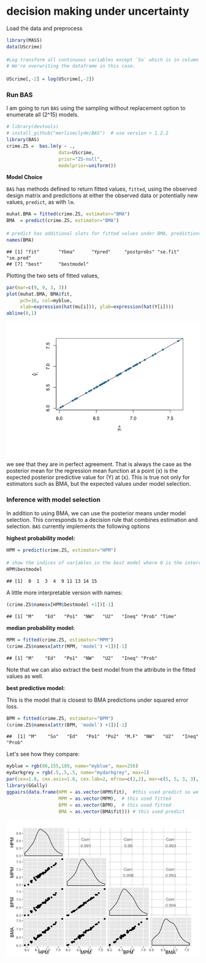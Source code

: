 decision making under uncertainty
================

Load the data and preprocess

``` r
library(MASS)
data(UScrime)

#Log transform all continuous variables except `So` which is in column 2. 
# We're overwriting the dataframe in this case.

UScrime[,-2] = log(UScrime[,-2])
```

### Run BAS

I am going to run `BAS` using the sampling without replacement option to enumerate all \(2^15\) models.

``` r
# library(devtools)
# install_github("merliseclyde/BAS")  # use version > 1.2.2
library(BAS)
crime.ZS =  bas.lm(y ~ ., 
                   data=UScrime,
                   prior="ZS-null",
                   modelprior=uniform()) 
```

**Model Choice**

`BAS` has methods defined to return fitted values, `fitted`, using the observed design matrix and predictions at either the observed data or potentially new values, `predict`, as with `lm`.

``` r
muhat.BMA = fitted(crime.ZS, estimator="BMA")
BMA  = predict(crime.ZS, estimator="BMA")

# predict has additional slots for fitted values under BMA, predictions under each model
names(BMA)
```

    ## [1] "fit"       "Ybma"      "Ypred"     "postprobs" "se.fit"    "se.pred"  
    ## [7] "best"      "bestmodel"

Plotting the two sets of fitted values,

``` r
par(mar=c(9, 9, 3, 3))
plot(muhat.BMA, BMA$fit, 
     pch=16, col=myblue,
     xlab=expression(hat(mu[i])), ylab=expression(hat(Y[i])))
abline(0,1)
```

![](5.4.4_decisions_files/figure-markdown_github/unnamed-chunk-1-1.png) we see that they are in perfect agreement. That is always the case as the posterior mean for the regression mean function at a point \(x\) is the expected posterior predictive value for \(Y\) at \(x\). This is true not only for estimators such as BMA, but the expected values under model selection.

### Inference with model selection

In addition to using BMA, we can use the posterior means under model selection. This corresponds to a decision rule that combines estimation and selection. `BAS` currently implements the following options

**highest probability model:**

``` r
HPM = predict(crime.ZS, estimator="HPM")

# show the indices of variables in the best model where 0 is the intercept
HPM$bestmodel
```

    ## [1]  0  1  3  4  9 11 13 14 15

A little more interpretable version with names:

``` r
(crime.ZS$namesx[HPM$bestmodel +1])[-1]
```

    ## [1] "M"    "Ed"   "Po1"  "NW"   "U2"   "Ineq" "Prob" "Time"

**median probability model:**

``` r
MPM = fitted(crime.ZS, estimator="MPM")
(crime.ZS$namesx[attr(MPM, 'model') +1])[-1]
```

    ## [1] "M"    "Ed"   "Po1"  "NW"   "U2"   "Ineq" "Prob"

Note that we can also extract the best model from the attribute in the fitted values as well.

**best predictive model:**

This is the model that is closest to BMA predictions under squared error loss.

``` r
BPM = fitted(crime.ZS, estimator="BPM")
(crime.ZS$namesx[attr(BPM, 'model') +1])[-1]
```

    ##  [1] "M"    "So"   "Ed"   "Po1"  "Po2"  "M.F"  "NW"   "U2"   "Ineq" "Prob"

Let's see how they compare:

``` r
myblue = rgb(86,155,189, name="myblue", max=256)
mydarkgrey = rgb(.5,.5,.5, name="mydarkgrey", max=1)
par(cex=1.8, cex.axis=1.8, cex.lab=2, mfrow=c(2,2), mar=c(5, 5, 3, 3), col.lab=mydarkgrey, col.axis=mydarkgrey, col=mydarkgrey)
library(GGally)
ggpairs(data.frame(HPM = as.vector(HPM$fit),  #this used predict so we need to extract fitted values
                   MPM = as.vector(MPM),  # this used fitted
                   BPM = as.vector(BPM),  # this used fitted
                   BMA = as.vector(BMA$fit))) # this used predict
```

![](5.4.4_decisions_files/figure-markdown_github/unnamed-chunk-6-1.png)
